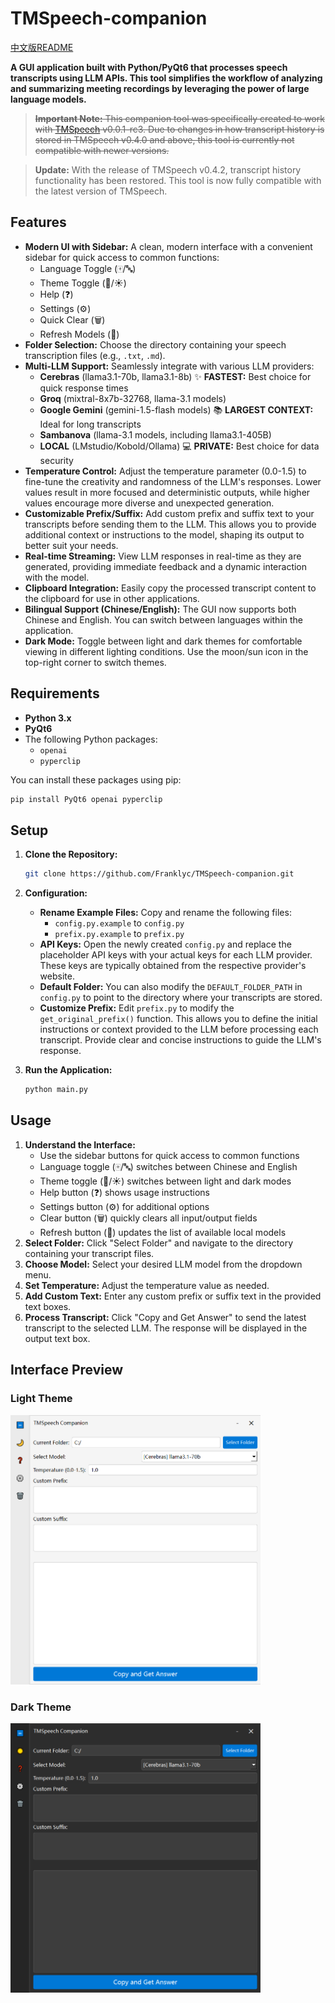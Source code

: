 # TMSpeech-companion
[中文版README](README_zh.md)

**A GUI application built with Python/PyQt6 that processes speech transcripts using LLM APIs. This tool simplifies the workflow of analyzing and summarizing meeting recordings by leveraging the power of large language models.**

> ~~**Important Note:** This companion tool was specifically created to work with [TMSpeech](https://github.com/jxlpzqc/TMSpeech) v0.0.1-rc3. Due to changes in how transcript history is stored in TMSpeech v0.4.0 and above, this tool is currently not compatible with newer versions.~~

> **Update:** With the release of TMSpeech v0.4.2, transcript history functionality has been restored. This tool is now fully compatible with the latest version of TMSpeech.

## Features

* **Modern UI with Sidebar:** A clean, modern interface with a convenient sidebar for quick access to common functions:
    * Language Toggle (🀄/🔤)
    * Theme Toggle (🌙/☀️)
    * Help (❓)
    * Settings (⚙️)
    * Quick Clear (🗑️)
    * Refresh Models (🔄)
* **Folder Selection:** Choose the directory containing your speech transcription files (e.g., `.txt`, `.md`).
* **Multi-LLM Support:** Seamlessly integrate with various LLM providers:
    * **Cerebras** (llama3.1-70b, llama3.1-8b) :sparkles: **FASTEST:** Best choice for quick response times
    * **Groq** (mixtral-8x7b-32768, llama-3.1 models) 
    * **Google Gemini** (gemini-1.5-flash models) :books: **LARGEST CONTEXT:** Ideal for long transcripts
    * **Sambanova** (llama-3.1 models, including llama3.1-405B)
    * **LOCAL** (LMstudio/Kobold/Ollama) :computer: **PRIVATE:** Best choice for data security
* **Temperature Control:** Adjust the temperature parameter (0.0-1.5) to fine-tune the creativity and randomness of the LLM's responses. Lower values result in more focused and deterministic outputs, while higher values encourage more diverse and unexpected generation.
* **Customizable Prefix/Suffix:** Add custom prefix and suffix text to your transcripts before sending them to the LLM. This allows you to provide additional context or instructions to the model, shaping its output to better suit your needs.
* **Real-time Streaming:** View LLM responses in real-time as they are generated, providing immediate feedback and a dynamic interaction with the model.
* **Clipboard Integration:** Easily copy the processed transcript content to the clipboard for use in other applications.
* **Bilingual Support (Chinese/English):** The GUI now supports both Chinese and English. You can switch between languages within the application.
* **Dark Mode:** Toggle between light and dark themes for comfortable viewing in different lighting conditions. Use the moon/sun icon in the top-right corner to switch themes.

## Requirements

* **Python 3.x**
* **PyQt6**
* The following Python packages:
    * ``openai``
    * ``pyperclip``

You can install these packages using pip:

```bash
pip install PyQt6 openai pyperclip
```

## Setup

1. **Clone the Repository:**

   ```bash
   git clone https://github.com/Franklyc/TMSpeech-companion.git
   ```

2. **Configuration:**

   * **Rename Example Files:** Copy and rename the following files:
      * `config.py.example` to `config.py`
      * `prefix.py.example` to `prefix.py`
   * **API Keys:** Open the newly created `config.py` and replace the placeholder API keys with your actual keys for each LLM provider. These keys are typically obtained from the respective provider's website.
   * **Default Folder:** You can also modify the `DEFAULT_FOLDER_PATH` in `config.py` to point to the directory where your transcripts are stored.
   * **Customize Prefix:** Edit `prefix.py` to modify the `get_original_prefix()` function. This allows you to define the initial instructions or context provided to the LLM before processing each transcript. Provide clear and concise instructions to guide the LLM's response.


3. **Run the Application:**

   ```bash
   python main.py
   ```

## Usage

1. **Understand the Interface:**
    * Use the sidebar buttons for quick access to common functions
    * Language toggle (🀄/🔤) switches between Chinese and English
    * Theme toggle (🌙/☀️) switches between light and dark modes
    * Help button (❓) shows usage instructions
    * Settings button (⚙️) for additional options
    * Clear button (🗑️) quickly clears all input/output fields
    * Refresh button (🔄) updates the list of available local models
2. **Select Folder:** Click "Select Folder" and navigate to the directory containing your transcript files.
3. **Choose Model:** Select your desired LLM model from the dropdown menu.
4. **Set Temperature:** Adjust the temperature value as needed.
5. **Add Custom Text:** Enter any custom prefix or suffix text in the provided text boxes.
6. **Process Transcript:** Click "Copy and Get Answer" to send the latest transcript to the selected LLM. The response will be displayed in the output text box.

## Interface Preview

### Light Theme
<img src="qt_gui_en_light.png" width="400">

### Dark Theme
<img src="qt_gui_en_dark.png" width="400">
